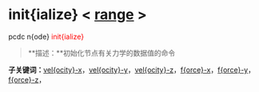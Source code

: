 # init{ialize}  < [range](range/) >
pcdc n{ode} <span style='color: red;'>init{ialize}</span>
> **描述：**初始化节点有关力学的数据值的命令

**子关键词：**[vel{ocity}-x](n{ode}/init{ialize}/vel{ocity}-x/)，[vel{ocity}-y](n{ode}/init{ialize}/vel{ocity}-y/)，[vel{ocity}-z](n{ode}/init{ialize}/vel{ocity}-z/)，[f{orce}-x](n{ode}/init{ialize}/f{orce}-x/)，[f{orce}-y](n{ode}/init{ialize}/f{orce}-y/)，[f{orce}-z](n{ode}/init{ialize}/f{orce}-z/)，
